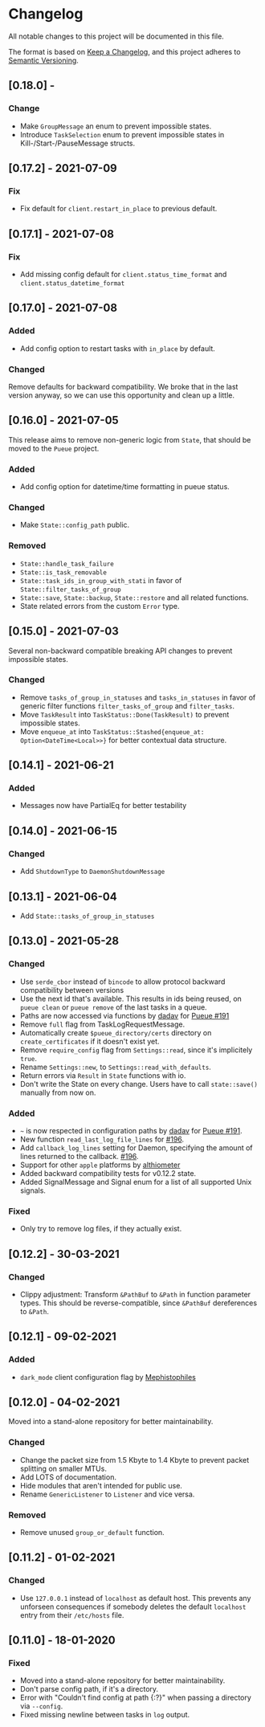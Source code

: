 # Changelog

All notable changes to this project will be documented in this file.

The format is based on [Keep a Changelog](https://keepachangelog.com/en/1.0.0/), and this project adheres to [Semantic Versioning](https://semver.org/spec/v2.0.0.html).

## [0.18.0] - 

### Change

- Make `GroupMessage` an enum to prevent impossible states.
- Introduce `TaskSelection` enum to prevent impossible states in Kill-/Start-/PauseMessage structs.

## [0.17.2] - 2021-07-09

### Fix

- Fix default for `client.restart_in_place` to previous default.

## [0.17.1] - 2021-07-08

### Fix

- Add missing config default for `client.status_time_format` and `client.status_datetime_format`

## [0.17.0] - 2021-07-08

### Added

- Add config option to restart tasks with `in_place` by default.

### Changed

Remove defaults for backward compatibility.
We broke that in the last version anyway, so we can use this opportunity and clean up a little.

## [0.16.0] - 2021-07-05

This release aims to remove non-generic logic from `State`, that should be moved to the `Pueue` project.

### Added

- Add config option for datetime/time formatting in pueue status.

### Changed

- Make `State::config_path` public.

### Removed

- `State::handle_task_failure`
- `State::is_task_removable`
- `State::task_ids_in_group_with_stati` in favor of `State::filter_tasks_of_group`
- `State::save`, `State::backup`, `State::restore` and all related functions.
- State related errors from the custom `Error` type.

## [0.15.0] - 2021-07-03

Several non-backward compatible breaking API changes to prevent impossible states.

### Changed

- Remove `tasks_of_group_in_statuses` and `tasks_in_statuses` in favor of generic filter functions `filter_tasks_of_group` and `filter_tasks`.
- Move `TaskResult` into `TaskStatus::Done(TaskResult)` to prevent impossible states.
- Move `enqueue_at` into `TaskStatus::Stashed{enqueue_at: Option<DateTime<Local>>}` for better contextual data structure.

## [0.14.1] - 2021-06-21

### Added
- Messages now have PartialEq for better testability

## [0.14.0] - 2021-06-15

### Changed

- Add `ShutdownType` to `DaemonShutdownMessage`

## [0.13.1] - 2021-06-04

- Add `State::tasks_of_group_in_statuses`

## [0.13.0] - 2021-05-28

### Changed

- Use `serde_cbor` instead of `bincode` to allow protocol backward compatibility between versions
- Use the next id that's available. This results in ids being reused, on `pueue clean` or `pueue remove` of the last tasks in a queue.
- Paths are now accessed via functions by [dadav](https://github.com/dadav) for [Pueue #191](https://github.com/Nukesor/pueue/issues/191)
- Remove `full` flag from TaskLogRequestMessage.
- Automatically create `$pueue_directory/certs` directory on `create_certificates` if it doesn't exist yet.
- Remove `require_config` flag from `Settings::read`, since it's implicitely `true`.
- Rename `Settings::new`, to `Settings::read_with_defaults`.
- Return errors via `Result` in `State` functions with io.
- Don't write the State on every change. Users have to call `state::save()` manually from now on.

### Added

- `~` is now respected in configuration paths by [dadav](https://github.com/dadav) for [Pueue #191](https://github.com/Nukesor/pueue/issues/191).
- New function `read_last_log_file_lines` for [#196](https://github.com/Nukesor/pueue/issues/196).
- Add `callback_log_lines` setting for Daemon, specifying the amount of lines returned to the callback. [#196](https://github.com/Nukesor/pueue/issues/196).
- Support for other `apple` platforms by [althiometer](https://github.com/althiometer)
- Added backward compatibility tests for v0.12.2 state.
- Added SignalMessage and Signal enum for a list of all supported Unix signals.

### Fixed

- Only try to remove log files, if they actually exist.

## [0.12.2] - 30-03-2021

### Changed

- Clippy adjustment: Transform `&PathBuf` to `&Path` in function parameter types.
    This should be reverse-compatible, since `&PathBuf` dereferences to `&Path`.

## [0.12.1] - 09-02-2021

### Added

- `dark_mode` client configuration flag by [Mephistophiles](https://github.com/Mephistophiles)

## [0.12.0] - 04-02-2021

Moved into a stand-alone repository for better maintainability.

### Changed

- Change the packet size from 1.5 Kbyte to 1.4 Kbyte to prevent packet splitting on smaller MTUs.
- Add LOTS of documentation.
- Hide modules that aren't intended for public use.
- Rename `GenericListener` to `Listener` and vice versa.

### Removed

- Remove unused `group_or_default` function.

## [0.11.2] - 01-02-2021

### Changed

- Use `127.0.0.1` instead of `localhost` as default host.
    This prevents any unforseen consequences if somebody deletes the default `localhost` entry from their `/etc/hosts` file.

## [0.11.0] - 18-01-2020

### Fixed

- Moved into a stand-alone repository for better maintainability.
- Don't parse config path, if it's a directory.
- Error with "Couldn't find config at path {:?}" when passing a directory via `--config`.
- Fixed missing newline between tasks in `log` output.
